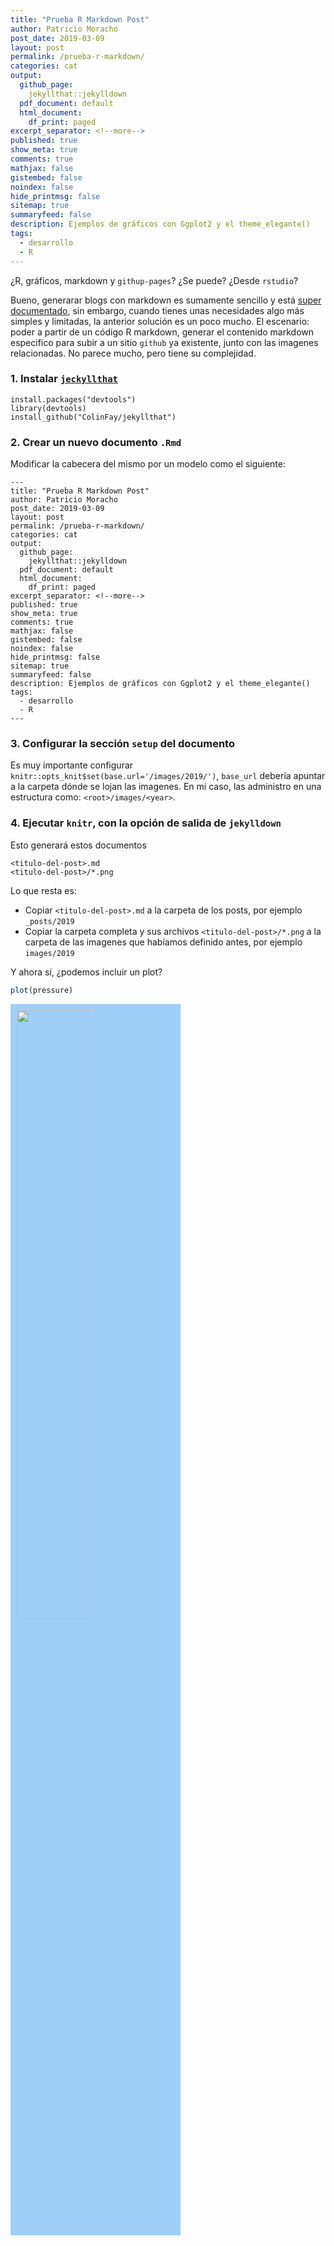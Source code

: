 ```yaml
---
title: "Prueba R Markdown Post"
author: Patricio Moracho
post_date: 2019-03-09
layout: post
permalink: /prueba-r-markdown/
categories: cat
output: 
  github_page:    
    jekyllthat::jekylldown
  pdf_document: default
  html_document:
    df_print: paged
excerpt_separator: <!--more-->
published: true
show_meta: true
comments: true
mathjax: false
gistembed: false
noindex: false
hide_printmsg: false
sitemap: true
summaryfeed: false
description: Ejemplos de gráficos con Ggplot2 y el theme_elegante()
tags:
  - desarrollo
  - R
---
```


¿R, gráficos, markdown y `githup-pages`? ¿Se puede? ¿Desde `rstudio`?

Bueno, generarar blogs con markdown es sumamente sencillo y está [super documentado](https://bookdown.org/yihui/blogdown/), sin embargo, cuando tienes unas necesidades algo más simples y limitadas, la anterior solución es un poco mucho. El escenario: poder a partir de un código R markdown, generar el contenido markdown especifico para subir a un sitio `github` ya existente, junto con las imagenes relacionadas. No parece mucho, pero tiene su complejidad.

### 1. Instalar [`jeckyllthat`](https://github.com/ColinFay/jekyllthat)

    install.packages("devtools")
    library(devtools)
    install_github("ColinFay/jekyllthat")

### 2. Crear un nuevo documento `.Rmd`

Modificar la cabecera del mismo por un modelo como el siguiente:

    ---
    title: "Prueba R Markdown Post"
    author: Patricio Moracho
    post_date: 2019-03-09
    layout: post
    permalink: /prueba-r-markdown/
    categories: cat
    output: 
      github_page:    
        jekyllthat::jekylldown
      pdf_document: default
      html_document:
        df_print: paged
    excerpt_separator: <!--more-->
    published: true
    show_meta: true
    comments: true
    mathjax: false
    gistembed: false
    noindex: false
    hide_printmsg: false
    sitemap: true
    summaryfeed: false
    description: Ejemplos de gráficos con Ggplot2 y el theme_elegante()
    tags:
      - desarrollo
      - R
    ---

### 3. Configurar la sección `setup` del documento

Es muy importante configurar `knitr::opts_knit$set(base.url='/images/2019/')`, `base_url` debería apuntar a la carpeta dónde se lojan las imagenes. En mi caso, las administro en una estructura como: `<root>/images/<year>`.

### 4. Ejecutar `knitr`, con la opción de salida de `jekylldown`

Esto generará estos documentos

    <titulo-del-post>.md
    <titulo-del-post>/*.png

Lo que resta es:

-   Copiar `<titulo-del-post>.md` a la carpeta de los posts, por ejemplo `_posts/2019`
-   Copiar la carpeta completa y sus archivos `<titulo-del-post>/*.png` a la carpeta de las imagenes que habíamos definido antes, por ejemplo `images/2019`

Y ahora sí, ¿podemos incluir un plot?

``` r
plot(pressure)
```

<img src="/images/2019/2019-03-09-prueba-r-markdown_files/figure-markdown_github/unnamed-chunk-1-1.png" width="50%" style="background-color: #9ecff7; padding:10px; display: inline-block;" />
